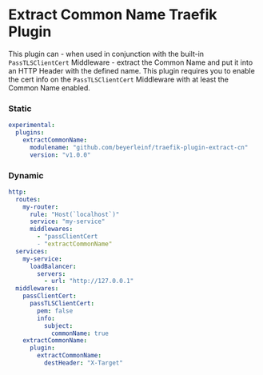 # Extract Common Name Traefik Plugin

This plugin can - when used in conjunction with the built-in `PassTLSClientCert` Middleware - extract the Common Name and put it into an HTTP Header with the defined name. This plugin requires you to enable the cert info on the `PassTLSClientCert` Middleware with at least the Common Name enabled.

### Static

```yml
experimental:
  plugins:
    extractCommonName:
      modulename: "github.com/beyerleinf/traefik-plugin-extract-cn"
      version: "v1.0.0"
```

### Dynamic

```yml
http:
  routes:
    my-router:
      rule: "Host(`localhost`)"
      service: "my-service"
      middlewares:
        - "passClientCert
        - "extractCommonName"
  services:
    my-service:
      loadBalancer:
        servers:
          - url: "http://127.0.0.1"
  middlewares:
    passClientCert:
      passTLSClientCert:
        pem: false
        info:
          subject:
            commonName: true
    extractCommonName:
      plugin:
        extractCommonName:
          destHeader: "X-Target"
```

